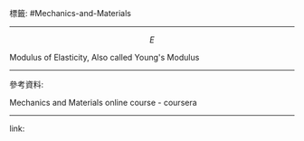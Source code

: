 標籤: #Mechanics-and-Materials 

---

$$E$$

Modulus of Elasticity, 
Also called Young's Modulus

---

參考資料:

Mechanics and Materials online course - coursera

---

link:

